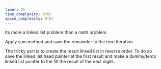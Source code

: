 ```yaml
---
timer: 2h
time_complexity: O(N)
space_complexity: O(N)
---
```


Its more a linked list problem than a math problem.

Apply sum method and save the remainder to the next iteration.

The tricky part is to create the result linked list in reverse order. To do so save the linked list head pointer at the first result and make a dummy/temp linked list pointer to the fill the result of the next digits.
